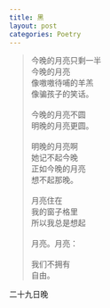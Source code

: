 ```yaml
---
title: 黑
layout: post
categories: Poetry
---
```

>今晚的月亮只剩一半<br>今晚的月亮<br>像嗷嗷待哺的羊羔<br>像骗孩子的笑话。<br><br>今晚的月亮不圆<br>明晚的月亮更圆。<br><br>明晚的月亮啊<br>她记不起今晚<br>正如今晚的月亮<br>想不起那晚。<br><br>月亮住在<br>我的窗子格里<br>所以我总是想起<br><br>月亮。月亮：<br><br>我们不拥有<br>自由。

二十九日晚